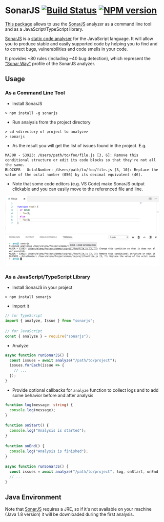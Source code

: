 # SonarJS [![Build Status](https://travis-ci.org/SonarSource/sonarjs-cli.svg?branch=master)](https://travis-ci.org/SonarSource/sonarjs-cli) [![NPM version](https://badge.fury.io/js/sonarjs.svg)](http://badge.fury.io/js/sonarjs)

[This package](https://www.npmjs.com/package/sonarjs) allows to use the [SonarJS](https://github.com/SonarSource/sonarjs) analyzer as a command line tool and as a JavaScript/TypeScript library.

[SonarJS](https://github.com/SonarSource/sonarjs) is a [static code analyser](https://en.wikipedia.org/wiki/Static_program_analysis) for the JavaScript language. It will allow you to produce stable and easily supported code by helping you to find and to correct bugs, vulnerabilities and code smells in your code.

It provides ~80 rules (including ~40 bug detection), which represent the ["Sonar Way"](https://github.com/SonarSource/SonarJS/blob/master/docs/DOC.md#sonar-way-profile) profile of the SonarJS analyzer.

## Usage
### As a Command Line Tool
* Install SonarJS
```
> npm install -g sonarjs
```
* Run analysis from the project directory
```
> cd <directory of project to analyze>
> sonarjs
```
* As the result you will get the list of issues found in the project. E.g.
```
MAJOR - S3923: /Users/path/to/foo/file.js [3, 6]: Remove this conditional structure or edit its code blocks so that they're not all the same.
BLOCKER - OctalNumber: /Users/path/to/foo/file.js [3, 10]: Replace the value of the octal number (056) by its decimal equivalent (46).
```
* Note that some code editors (e.g. VS Code) make SonarJS output clickable and you can easily move to the referenced file and line.

![SonarJS in VS Code terminal](/img/vscode.png?raw=true "SonarJS in VS Code terminal")

### As a JavaScript/TypeScript Library
* Install SonarJS in your project
```
> npm install sonarjs
```
* Import it
```typescript
// for TypeScript
import { analyze, Issue } from "sonarjs";

// for JavaScript
const { analyze } = require("sonarjs");
```
* Analyze
```typescript
async function runSonarJS() {
  const issues = await analyze("/path/to/project");
  issues.forEach(issue => {
    // ...
  });
}
```

* Provide optional callbacks for `analyze` function to collect logs and to add some behavior before and after analysis
```typescript
function log(message: string) {
  console.log(message);
}

function onStart() {
  console.log("Analysis is started");
}

function onEnd() {
  console.log("Analysis is finished");
}

async function runSonarJS() {
  const issues = await analyze("/path/to/project", log, onStart, onEnd);
  // ...
}
```

## Java Environment
Note that [SonarJS](https://github.com/SonarSource/sonarjs) requires a JRE, so if it's not available on your machine (Java 1.8 version) it will be downloaded during the first analysis.